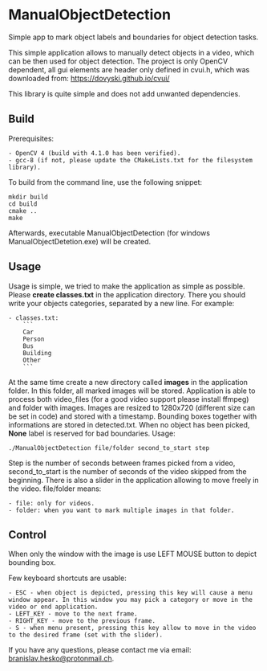 # ManualObjectDetection

Simple app to mark object labels and boundaries for object detection tasks.


This simple application allows to manually detect objects in a video, which can be then used for object detection. The project is only OpenCV dependent, all gui elements are header only defined in cvui.h, which was downloaded from:
https://dovyski.github.io/cvui/

This library is quite simple and does not add unwanted dependencies.

## Build

Prerequisites:

    - OpenCV 4 (build with 4.1.0 has been verified).
    - gcc-8 (if not, please update the CMakeLists.txt for the filesystem library).

To build from the command line, use the following snippet:
```
mkdir build
cd build
cmake ..
make
```

Afterwards, executable ManualObjectDetection (for windows ManualObjectDetetion.exe) will be created.

## Usage
Usage is simple, we tried to make the application as simple as possible. Please **create classes.txt** in the application directory. There you should write your objects categories, separated by a new line. For example:

    - classes.txt:
        ```
        Car
        Person
        Bus
        Building
        Other
        ```

At the same time create a new directory called **images** in the application folder. In this folder, all marked images will be stored. Application is able to process both video_files (for a good video support please install ffmpeg) and folder with images. Images are resized to 1280x720 (different size can be set in code) and stored with a timestamp. Bounding boxes together with informations are stored in detected.txt. When no object has been picked, **None** label is reserved for bad boundaries.
Usage:
```
./ManualObjectDetection file/folder second_to_start step
```
Step is the number of seconds between frames picked from a video, second_to_start is the number of seconds of the video skipped from the beginning. There is also a slider in the application allowing to move freely in the video. file/folder means:

    - file: only for videos.
    - folder: when you want to mark multiple images in that folder.

## Control

When only the window with the image is use LEFT MOUSE button to depict bounding box.

Few keyboard shortcuts are usable:

    - ESC - when object is depicted, pressing this key will cause a menu window appear. In this window you may pick a category or move in the video or end application.
    - LEFT_KEY - move to the next frame.
    - RIGHT_KEY - move to the previous frame.
    - S - when menu present, pressing this key allow to move in the video to the desired frame (set with the slider).

If you have any questions, please contact me via email: branislav.hesko@protonmail.ch.
